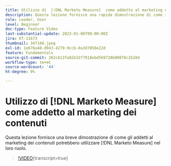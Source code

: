 ```yaml
---
title: Utilizzo di  [!DNL Marketo Measure]  come addetto al marketing dei contenuti
description: Questa lezione fornisce una rapida dimostrazione di come i professionisti del marketing dei contenuti potrebbero utilizzare  [!DNL Marketo Measure]  nel loro ruolo.
role: Leader, User
level: Beginner
doc-type: Feature Video
last-substantial-update: 2023-01-06T00:00:00Z
jira: KT-11673
thumbnail: 347168.jpeg
exl-id: 1e676a48-d943-4279-9ccb-0a3d7056e22d
feature: Fundamentals
source-git-commit: 262cb13fa02b32f7918ebd569720b80078c2b28d
workflow-type: tm+mt
source-wordcount: '44'
ht-degree: 0%

---
```


# Utilizzo di [!DNL Marketo Measure] come addetto al marketing dei contenuti

Questa lezione fornisce una breve dimostrazione di come gli addetti al marketing dei contenuti potrebbero utilizzare [!DNL Marketo Measure] nel loro ruolo.

>[!VIDEO](https://video.tv.adobe.com/v/347168/?learn=on){transcript=true}
